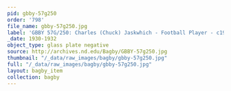 ```yaml
---
pid: gbby-57g250
order: '798'
file_name: gbby-57g250.jpg
label: 'GBBY 57G/250: Charles (Chuck) Jaskwhich - Football Player - c1930-1932'
_date: 1930-1932
object_type: glass plate negative
source: http://archives.nd.edu/Bagby/GBBY-57g250.jpg
thumbnail: "/_data/raw_images/bagby/gbby-57g250.jpg"
full: "/_data/raw_images/bagby/gbby-57g250.jpg"
layout: bagby_item
collection: bagby
---
```

